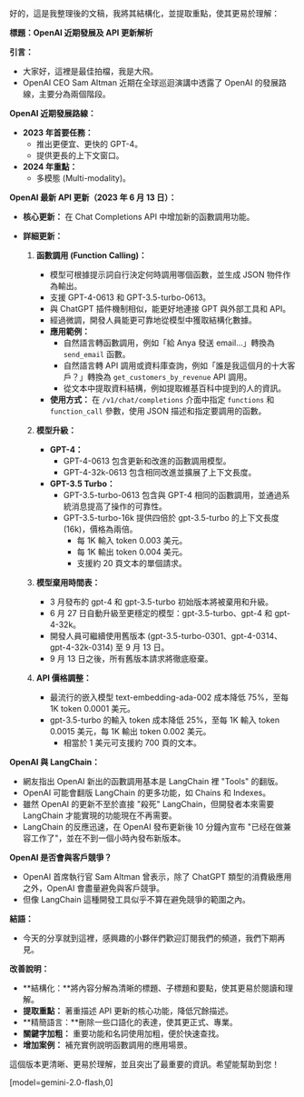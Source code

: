 好的，這是我整理後的文稿，我將其結構化，並提取重點，使其更易於理解：

**標題：OpenAI 近期發展及 API 更新解析**

**引言：**

*   大家好，這裡是最佳拍檔，我是大飛。
*   OpenAI CEO Sam Altman 近期在全球巡迴演講中透露了 OpenAI 的發展路線，主要分為兩個階段。

**OpenAI 近期發展路線：**

*   **2023 年首要任務：**
    *   推出更便宜、更快的 GPT-4。
    *   提供更長的上下文窗口。
*   **2024 年重點：**
    *   多模態 (Multi-modality)。

**OpenAI 最新 API 更新（2023 年 6 月 13 日）：**

*   **核心更新：** 在 Chat Completions API 中增加新的函數調用功能。
*   **詳細更新：**

    1.  **函數調用 (Function Calling)：**
        *   模型可根據提示詞自行決定何時調用哪個函數，並生成 JSON 物件作為輸出。
        *   支援 GPT-4-0613 和 GPT-3.5-turbo-0613。
        *   與 ChatGPT 插件機制相似，能更好地連接 GPT 與外部工具和 API。
        *   經過微調，開發人員能更可靠地從模型中獲取結構化數據。
        *   **應用範例：**
            *   自然語言轉函數調用，例如「給 Anya 發送 email...」轉換為 `send_email` 函數。
            *   自然語言轉 API 調用或資料庫查詢，例如「誰是我這個月的十大客戶？」轉換為 `get_customers_by_revenue` API 調用。
            *   從文本中提取資料結構，例如提取維基百科中提到的人的資訊。
        *   **使用方式：** 在 `/v1/chat/completions` 介面中指定 `functions` 和 `function_call` 參數，使用 JSON 描述和指定要調用的函數。

    2.  **模型升級：**
        *   **GPT-4：**
            *   GPT-4-0613 包含更新和改進的函數調用模型。
            *   GPT-4-32k-0613 包含相同改進並擴展了上下文長度。
        *   **GPT-3.5 Turbo：**
            *   GPT-3.5-turbo-0613 包含與 GPT-4 相同的函數調用，並通過系統消息提高了操作的可靠性。
            *   GPT-3.5-turbo-16k 提供四倍於 gpt-3.5-turbo 的上下文長度 (16k)，價格為兩倍。
                *   每 1K 輸入 token 0.003 美元。
                *   每 1K 輸出 token 0.004 美元。
                *   支援約 20 頁文本的單個請求。

    3.  **模型棄用時間表：**
        *   3 月發布的 gpt-4 和 gpt-3.5-turbo 初始版本將被棄用和升級。
        *   6 月 27 日自動升級至更穩定的模型：gpt-3.5-turbo、gpt-4 和 gpt-4-32k。
        *   開發人員可繼續使用舊版本 (gpt-3.5-turbo-0301、gpt-4-0314、gpt-4-32k-0314) 至 9 月 13 日。
        *   9 月 13 日之後，所有舊版本請求將徹底廢棄。

    4.  **API 價格調整：**
        *   最流行的嵌入模型 text-embedding-ada-002 成本降低 75%，至每 1K token 0.0001 美元。
        *   gpt-3.5-turbo 的輸入 token 成本降低 25%，至每 1K 輸入 token 0.0015 美元，每 1K 輸出 token 0.002 美元。
            *   相當於 1 美元可支援約 700 頁的文本。

**OpenAI 與 LangChain：**

*   網友指出 OpenAI 新出的函數調用基本是 LangChain 裡 "Tools" 的翻版。
*   OpenAI 可能會翻版 LangChain 的更多功能，如 Chains 和 Indexes。
*   雖然 OpenAI 的更新不至於直接 "殺死" LangChain，但開發者本來需要 LangChain 才能實現的功能現在不再需要。
*   LangChain 的反應迅速，在 OpenAI 發布更新後 10 分鐘內宣布 "已经在做兼容工作了"，並在不到一個小時內發布新版本。

**OpenAI 是否會與客戶競爭？**

*   OpenAI 首席執行官 Sam Altman 曾表示，除了 ChatGPT 類型的消費級應用之外，OpenAI 會盡量避免與客戶競爭。
*   但像 LangChain 這種開發工具似乎不算在避免競爭的範圍之內。

**結語：**

*   今天的分享就到這裡，感興趣的小夥伴們歡迎訂閱我們的頻道，我們下期再見。

**改善說明：**

*   **結構化：**將內容分解為清晰的標題、子標題和要點，使其更易於閱讀和理解。
*   **提取重點：**  著重描述 API 更新的核心功能，降低冗餘描述。
*   **精簡語言：**刪除一些口語化的表達，使其更正式、專業。
*   **關鍵字加粗：**  重要功能和名詞使用加粗，便於快速查找。
*   **增加案例：**  補充實例說明函數調用的應用場景。

這個版本更清晰、更易於理解，並且突出了最重要的資訊。希望能幫助到您！

[model=gemini-2.0-flash,0]
